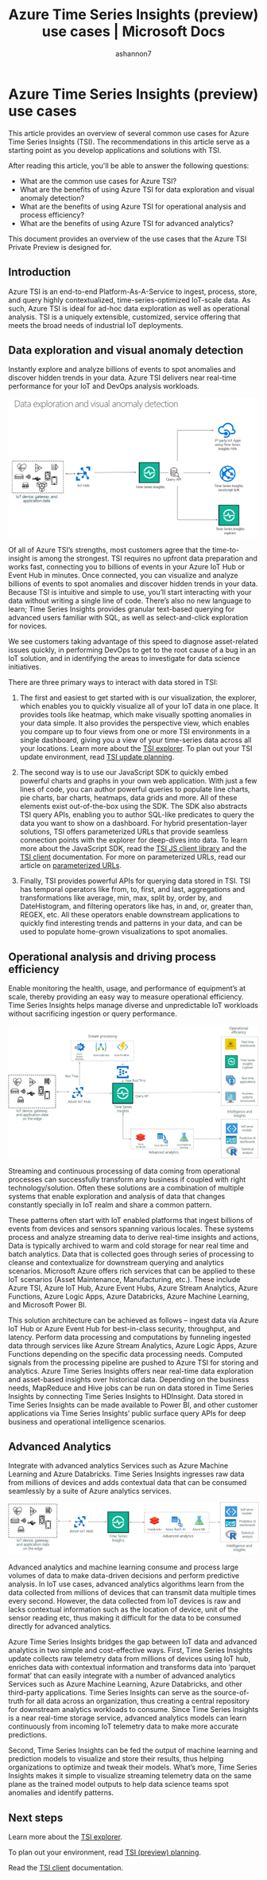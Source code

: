 ﻿---
title: Azure Time Series Insights (preview) use cases | Microsoft Docs
description: Understanding Azure Time Series Insights (preview) use cases
author: ashannon7
ms.author: anshan
ms.workload: big-data
manager: cshankar
ms.service: time-series-insights
services: time-series-insights
ms.topic: conceptual
ms.date: 11/27/2018
---

# Azure Time Series Insights (preview) use cases

This article provides an overview of several common use cases for Azure Time Series Insights (TSI). The recommendations in this article serve as a starting point as you develop applications and solutions with TSI.

After reading this article, you'll be able to answer the following questions:

* What are the common use cases for Azure TSI?
* What are the benefits of using Azure TSI for data exploration and visual anomaly detection?
* What are the benefits of using Azure TSI for operational analysis and process efficiency?
* What are the benefits of using Azure TSI for advanced analytics?

This document provides an overview of the use cases that the Azure TSI Private Preview is designed for.

## Introduction

Azure TSI is an end-to-end Platform-As-A-Service to ingest, process, store, and query highly contextualized, time-series-optimized IoT-scale data. As such, Azure TSI is ideal for ad-hoc data exploration as well as operational analysis. TSI is a uniquely extensible, customized, service offering that meets the broad needs of industrial IoT deployments.

## Data exploration and visual anomaly detection

Instantly explore and analyze billions of events to spot anomalies and discover hidden trends in your data. Azure TSI delivers near real-time performance for your IoT and DevOps analysis workloads.

![data-explorer][1]

Of all of Azure TSI’s strengths, most customers agree that the time-to-insight is among the strongest. TSI requires no upfront data preparation and works fast, connecting you to billions of events in your Azure IoT Hub or Event Hub in minutes.  Once connected, you can visualize and analyze billions of events to spot anomalies and discover hidden trends in your data.  Because TSI is intuitive and simple to use, you’ll start interacting with your data without writing a single line of code. There’s also no new language to learn; Time Series Insights provides granular text-based querying for advanced users familiar with SQL, as well as select-and-click exploration for novices.

We see customers taking advantage of this speed to diagnose asset-related issues quickly, in performing DevOps to get to the root cause of a bug in an IoT solution, and in identifying the areas to investigate for data science initiatives.  

There are three primary ways to interact with data stored in TSI:

1. The first and easiest to get started with is our visualization, the explorer, which enables you to quickly visualize all of your IoT data in one place. It provides tools like heatmap, which make visually spotting anomalies in your data simple. It also provides the perspective view, which enables you compare up to four views from one or more TSI environments in a single dashboard, giving you a view of your time-series data across all your locations. Learn more about the [TSI explorer](./time-series-insights-update-explorer.md). To plan out your TSI update environment, read [TSI update planning](./time-series-insights-update-plan.md).

1. The second way is to use our JavaScript SDK to quickly embed powerful charts and graphs in your own web application. With just a few lines of code, you can author powerful queries to populate line charts, pie charts, bar charts, heatmaps, data grids and more. All of these elements exist out-of-the-box using the SDK. The SDK also abstracts TSI query APIs, enabling you to author SQL-like predicates to query the data you want to show on a dashboard. For hybrid presentation-layer solutions, TSI offers parameterized URLs that provide seamless connection points with the explorer for deep-dives into data. To learn more about the JavaScript SDK, read the [TSI JS client library](https://docs.microsoft.com/azure/time-series-insights/tutorial-explore-js-client-lib) and the [TSI client](https://github.com/Microsoft/tsiclient) documentation. For more on parameterized URLs, read our article on [parameterized URLs](https://docs.microsoft.com/azure/time-series-insights/time-series-insights-parameterized-urls).  

1. Finally, TSI provides powerful APIs for querying data stored in TSI. TSI has temporal operators like from, to, first, and last, aggregations and transformations like average, min, max, split by, order by, and DateHistogram, and filtering operators like has, in and, or, greater than, REGEX, etc. All these operators enable downstream applications to quickly find interesting trends and patterns in your data, and can be used to populate home-grown visualizations to spot anomalies.  

## Operational analysis and driving process efficiency

Enable monitoring the health, usage, and performance of equipment’s at scale, thereby providing an easy way to measure operational efficiency. Time Series Insights helps manage diverse and unpredictable IoT workloads without sacrificing ingestion or query performance.

![overview][2]

Streaming and continuous processing of data coming from operational processes can successfully transform any business if coupled with right technology/solution. Often these solutions are a combination of multiple systems that enable exploration and analysis of data that changes constantly specially in IoT realm and share a common pattern.

These patterns often start with IoT enabled platforms that ingest billions of events from devices and sensors spanning various locales. These systems process and analyze streaming data to derive real-time insights and actions, Data is typically archived to warm and cold storage for near real time and batch analytics. Data that is collected goes through series of processing to cleanse and contextualize for downstream querying and analytics scenarios. Microsoft Azure offers rich services that can be applied to these IoT scenarios (Asset Maintenance, Manufacturing, etc.). These include Azure TSI, Azure IoT Hub, Azure Event Hubs, Azure Stream Analytics, Azure Functions, Azure Logic Apps, Azure Databricks, Azure Machine Learning, and Microsoft Power BI.

This solution architecture can be achieved as follows – ingest data via Azure IoT Hub or Azure Event Hub for best-in-class security, throughput, and latency. Perform data processing and computations by funneling ingested data through services like Azure Stream Analytics, Azure Logic Apps, Azure Functions depending on the specific data processing needs. Computed signals from the processing pipeline are pushed to Azure TSI for storing and analytics. Azure Time Series Insights offers near real-time data exploration and asset-based insights over historical data. Depending on the business needs, MapReduce and Hive jobs can be run on data stored in Time Series Insights by connecting Time Series Insights to HDInsight. Data stored in Time Series Insights can be made available to Power BI, and other customer applications via Time Series Insights’ public surface query APIs for deep business and operational intelligence scenarios.

## Advanced Analytics

Integrate with advanced analytics Services such as Azure Machine Learning and Azure Databricks. Time Series Insights ingresses raw data from millions of devices and adds contextual data that can be consumed seamlessly by a suite of Azure analytics services.

![analytics][3]

Advanced analytics and machine learning consume and process large volumes of data to make data-driven decisions and perform predictive analysis. In IoT use cases, advanced analytics algorithms learn from the data collected from millions of devices that can transmit data multiple times every second. However, the data collected from IoT devices is raw and lacks contextual information such as the location of device, unit of the sensor reading etc, thus making it difficult for the data to be consumed directly for advanced analytics.

Azure Time Series Insights bridges the gap between IoT data and advanced analytics in two simple and cost-effective ways. First, Time Series Insights update collects raw telemetry data from millions of devices using IoT hub, enriches data with contextual information and transforms data into ‘parquet format’ that can easily integrate with a number of advanced analytics Services such as Azure Machine Learning, Azure Databricks, and other third-party applications.  Time Series Insights can serve as the source-of-truth for all data across an organization, thus creating a central repository for downstream analytics workloads to consume.  Since Time Series Insights is a near real-time storage service, advanced analytics models can learn continuously from incoming IoT telemetry data to make more accurate predictions.

Second, Time Series Insights can be fed the output of machine learning and prediction models to visualize and store their results, thus helping organizations to optimize and tweak their models.  What’s more, Time Series Insights makes it simple to visualize streaming telemetry data on the same plane as the trained model outputs to help data science teams spot anomalies and identify patterns.  

## Next steps

Learn more about the [TSI explorer](./time-series-insights-update-explorer.md).

To plan out your environment, read [TSI (preview) planning](./time-series-insights-update-plan.md).

Read the [TSI client](https://github.com/Microsoft/tsiclient) documentation.

<!-- Images -->
[1]: media/v2-update-use-cases/data-explorer.png
[2]: media/v2-update-use-cases/overview.png
[3]: media/v2-update-use-cases/advanced-analytics.png
